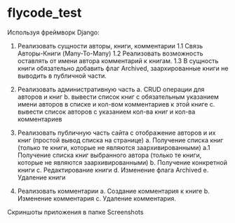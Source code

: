 # flycode_test

Используя фреймворк Django:
 
1. Реализовать сущности авторы, книги, комментарии
1.1 Связь Авторы-Книги (Many-To-Many)
1.2 Реализовать возможность оставлять от имени автора комментарий к книгам.
1.3 В сущность книги обязательно добавить флаг Archived, заархированные книги не выводить в публичной части.
 
2. Реализовать административную часть
    a. CRUD операции для авторов и книг
    b. вывести список книг с обязательным указанием имени авторов в списке и кол-вом комментариев к этой книге
    c. вывести список авторов с указанием кол-ва книг и кол-ва комментариев
 
3. Реализовать публичную часть сайта с отображение авторов и их книг (простой вывод списка на странице)
    a. Получение списка книг (только те книги, которые не являются заархивированными)
       а.1 Получение списка книг выбранного автора (только те книги, которые не являются заархивированными)
    b. Получение конкретной книги 
    c. Редактирование книги
    d. Изменение флага Archived
    e. Удаление книги

4. Реализовать комментарии
    а. Создание комментария к книге
    b. Изменение комментария
    с. Удаление комментария.

Скриншоты приложения в папке Screenshots